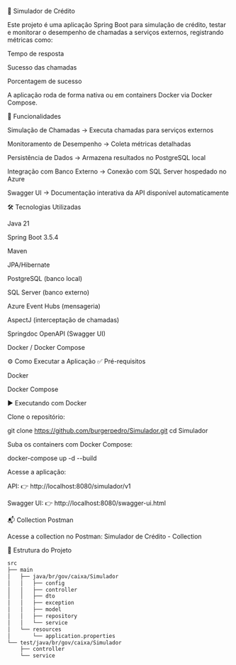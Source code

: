 🏦 Simulador de Crédito

Este projeto é uma aplicação Spring Boot para simulação de crédito, testar e monitorar o desempenho de chamadas a serviços externos, registrando métricas como:

Tempo de resposta

Sucesso das chamadas

Porcentagem de sucesso

A aplicação roda de forma nativa ou em containers Docker via Docker Compose.

🚀 Funcionalidades

Simulação de Chamadas → Executa chamadas para serviços externos

Monitoramento de Desempenho → Coleta métricas detalhadas

Persistência de Dados → Armazena resultados no PostgreSQL local

Integração com Banco Externo → Conexão com SQL Server hospedado no Azure

Swagger UI → Documentação interativa da API disponível automaticamente

🛠 Tecnologias Utilizadas

Java 21

Spring Boot 3.5.4

Maven

JPA/Hibernate

PostgreSQL (banco local)

SQL Server (banco externo)

Azure Event Hubs (mensageria)

AspectJ (interceptação de chamadas)

Springdoc OpenAPI (Swagger UI)

Docker / Docker Compose

⚙️ Como Executar a Aplicação
✅ Pré-requisitos

Docker

Docker Compose

▶️ Executando com Docker

Clone o repositório:

git clone https://github.com/burgerpedro/Simulador.git
cd Simulador


Suba os containers com Docker Compose:

docker-compose up -d --build


Acesse a aplicação:

API: 👉 http://localhost:8080/simulador/v1

Swagger UI: 👉 http://localhost:8080/swagger-ui.html

📬 Collection Postman

Acesse a collection no Postman:
Simulador de Crédito - Collection

📂 Estrutura do Projeto
``` bash
src
├── main
│   ├── java/br/gov/caixa/Simulador
│   │   ├── config
│   │   ├── controller
│   │   ├── dto
│   │   ├── exception
│   │   ├── model
│   │   ├── repository
│   │   └── service
│   └── resources
│       └── application.properties
└── test/java/br/gov/caixa/Simulador
    ├── controller
    └── service
``` 
